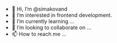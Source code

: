 - 👋 Hi, I’m @simakovand
- 👀 I’m interested in frontend development.
- 🌱 I’m currently learning ...
- 💞️ I’m looking to collaborate on ...
- 📫 How to reach me ...

<!---
simakovand/simakovand is a ✨ special ✨ repository because its `README.md` (this file) appears on your GitHub profile.
You can click the Preview link to take a look at your changes.
--->
